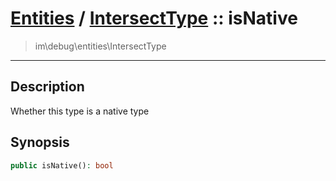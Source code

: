 # [Entities](entities.md) / [IntersectType](entities-IntersectType.md) :: isNative
 > im\debug\entities\IntersectType
____

## Description
Whether this type is a native type

## Synopsis
```php
public isNative(): bool
```
